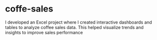 # coffe-sales
I developed an Excel project where I created interactive dashboards and tables to analyze coffee sales data. This helped visualize trends and insights to improve sales performance
